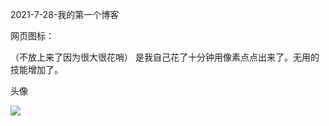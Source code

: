 2021-7-28-我的第一个博客

网页图标：

（不放上来了因为很大很花哨）
是我自己花了十分钟用像素点点出来了。无用的技能增加了。

头像

![](https://gitee.com/fengkeran/blogimage/raw/master/img/photo1.jpg)

